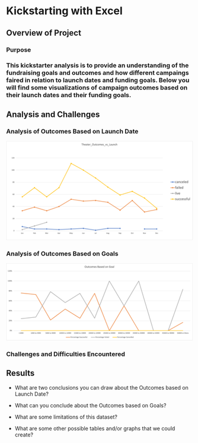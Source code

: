 # Kickstarting with Excel

## Overview of Project

### Purpose 
### This kickstarter analysis is to provide an understanding of the fundraising goals and outcomes and how different campaings faired in relation to launch dates and funding goals. Below you will find some visualizations of campaign outcomes based on their launch dates and their funding goals. 

## Analysis and Challenges

### Analysis of Outcomes Based on Launch Date
![theater_outcomes_vs_launch](https://github.com/hastyjr/kickstarter-analysis/blob/main/Resources/Theater_Outcomes_vs_Launch.png)
### Analysis of Outcomes Based on Goals
![outcomes_vs_goals](https://github.com/hastyjr/kickstarter-analysis/blob/main/Resources/Outcomes_vs_Goals.png)
### Challenges and Difficulties Encountered

## Results

- What are two conclusions you can draw about the Outcomes based on Launch Date?

- What can you conclude about the Outcomes based on Goals?

- What are some limitations of this dataset?

- What are some other possible tables and/or graphs that we could create?
